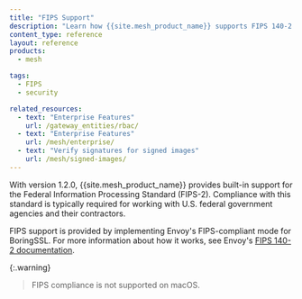 ```yaml
---
title: "FIPS Support"
description: "Learn how {{site.mesh_product_name}} supports FIPS 140-2 compliance using Envoy’s BoringSSL FIPS mode for secure environments."
content_type: reference
layout: reference
products:
  - mesh

tags:
  - FIPS
  - security

related_resources:
  - text: "Enterprise Features"
    url: /gateway_entities/rbac/
  - text: "Enterprise Features"
    url: /mesh/enterprise/
  - text: "Verify signatures for signed images"
    url: /mesh/signed-images/
---
```


With version 1.2.0, {{site.mesh_product_name}} provides built-in support for the Federal Information Processing Standard (FIPS-2). Compliance with this standard is typically required for working with U.S. federal government agencies and their contractors.

FIPS support is provided by implementing Envoy's FIPS-compliant mode for BoringSSL. For more information about how it works, see Envoy's [FIPS 140-2 documentation](https://www.envoyproxy.io/docs/envoy/latest/intro/arch_overview/security/ssl#fips-140-2).

{:.warning}
> FIPS compliance is not supported on macOS.
